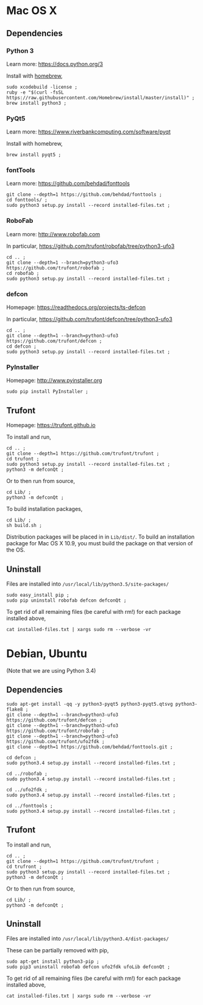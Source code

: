 # Mac OS X

## Dependencies

### Python 3

Learn more: https://docs.python.org/3

Install with [homebrew](http://brew.sh),

    sudo xcodebuild -license ;
    ruby -e "$(curl -fsSL https://raw.githubusercontent.com/Homebrew/install/master/install)" ;
    brew install python3 ;

### PyQt5

Learn more: https://www.riverbankcomputing.com/software/pyqt

Install with homebrew,

    brew install pyqt5 ;

### fontTools

Learn more: https://github.com/behdad/fonttools

    git clone --depth=1 https://github.com/behdad/fonttools ;
    cd fonttools/ ;
    sudo python3 setup.py install --record installed-files.txt ;

### RoboFab

Learn more: http://www.robofab.com

In particular, https://github.com/trufont/robofab/tree/python3-ufo3

    cd .. ;
    git clone --depth=1 --branch=python3-ufo3 https://github.com/trufont/robofab ;
    cd robofab ;
    sudo python3 setup.py install --record installed-files.txt ;

### defcon

Homepage: https://readthedocs.org/projects/ts-defcon

In particular, https://github.com/trufont/defcon/tree/python3-ufo3

    cd .. ;
    git clone --depth=1 --branch=python3-ufo3 https://github.com/trufont/defcon ;
    cd defcon ;
    sudo python3 setup.py install --record installed-files.txt ;

### PyInstaller

Homepage: http://www.pyinstaller.org

    sudo pip install PyInstaller ;

## Trufont

Homepage: https://trufont.github.io

To install and run,

    cd .. ;
    git clone --depth=1 https://github.com/trufont/trufont ;
    cd trufont ;
    sudo python3 setup.py install --record installed-files.txt ;
    python3 -m defconQt ;

Or to then run from source,

    cd Lib/ ; 
    python3 -m defconQt ;

To build installation packages,

    cd Lib/ ;
    sh build.sh ;

Distribution packages will be placed in in `Lib/dist/`.
To build an installation package for Mac OS X 10.9, you must build the package on that version of the OS.

## Uninstall

Files are installed into `/usr/local/lib/python3.5/site-packages/` 

    sudo easy_install pip ;
    sudo pip uninstall robofab defcon defconQt ;

To get rid of all remaining files (be careful with rm!) for each package installed above,

    cat installed-files.txt | xargs sudo rm --verbose -vr

# Debian, Ubuntu

(Note that we are using Python 3.4)

## Dependencies

    sudo apt-get install -qq -y python3-pyqt5 python3-pyqt5.qtsvg python3-flake8 ;
    git clone --depth=1 --branch=python3-ufo3 https://github.com/trufont/defcon ;
    git clone --depth=1 --branch=python3-ufo3 https://github.com/trufont/robofab ;
    git clone --depth=1 --branch=python3-ufo3 https://github.com/trufont/ufo2fdk ;
    git clone --depth=1 https://github.com/behdad/fonttools.git ;

    cd defcon ;
    sudo python3.4 setup.py install --record installed-files.txt ;

    cd ../robofab ;
    sudo python3.4 setup.py install --record installed-files.txt ;

    cd ../ufo2fdk ;
    sudo python3.4 setup.py install --record installed-files.txt ;

    cd ../fonttools ;
    sudo python3.4 setup.py install --record installed-files.txt ;

## Trufont

To install and run,

    cd .. ;
    git clone --depth=1 https://github.com/trufont/trufont ;
    cd trufront ;
    sudo python3 setup.py install --record installed-files.txt ;
    python3 -m defconQt ;

Or to then run from source,

    cd Lib/ ; 
    python3 -m defconQt ;

## Uninstall

Files are installed into `/usr/local/lib/python3.4/dist-packages/`

These can be partially removed with pip,

    sudo apt-get install python3-pip ;
    sudo pip3 uninstall robofab defcon ufo2fdk ufoLib defconQt ;

To get rid of all remaining files (be careful with rm!) for each package installed above,

    cat installed-files.txt | xargs sudo rm --verbose -vr
